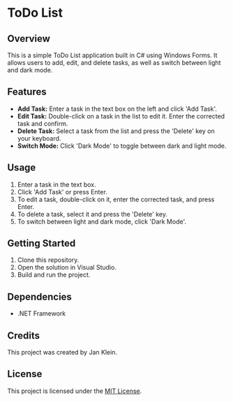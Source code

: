 # ToDo List

## Overview
This is a simple ToDo List application built in C# using Windows Forms. It allows users to add, edit, and delete tasks, as well as switch between light and dark mode.

## Features
- **Add Task:** Enter a task in the text box on the left and click 'Add Task'.
- **Edit Task:** Double-click on a task in the list to edit it. Enter the corrected task and confirm.
- **Delete Task:** Select a task from the list and press the 'Delete' key on your keyboard.
- **Switch Mode:** Click 'Dark Mode' to toggle between dark and light mode.

## Usage
1. Enter a task in the text box.
2. Click 'Add Task' or press Enter.
3. To edit a task, double-click on it, enter the corrected task, and press Enter.
4. To delete a task, select it and press the 'Delete' key.
5. To switch between light and dark mode, click 'Dark Mode'.

## Getting Started
1. Clone this repository.
2. Open the solution in Visual Studio.
3. Build and run the project.

## Dependencies
- .NET Framework

## Credits
This project was created by Jan Klein.

## License
This project is licensed under the [MIT License](LICENSE).

